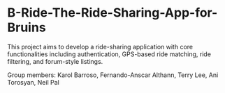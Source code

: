 # B-Ride-The-Ride-Sharing-App-for-Bruins
This project aims to develop a ride-sharing application with core functionalities including authentication, GPS-based ride matching, ride filtering, and forum-style listings.

Group members: Karol Barroso, Fernando-Anscar Althann, Terry Lee, Ani Torosyan,
Neil Pal
